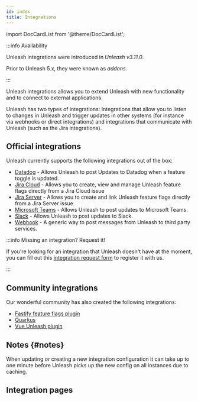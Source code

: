 ```yaml
---
id: index
title: Integrations
---
```

import DocCardList from '@theme/DocCardList';

:::info Availability

Unleash integrations were introduced in _Unleash v3.11.0_.

Prior to Unleash 5.x, they were known as _addons_.

:::

Unleash integrations allows you to extend Unleash with new functionality and to connect to external applications.

Unleash has two types of integrations: Integrations that allow you to listen to changes in Unleash and trigger updates in other systems (for instance via webhooks or direct integrations) and integrations that communicate with Unleash (such as the Jira integrations).

## Official integrations

Unleash currently supports the following integrations out of the box:

- [Datadog](datadog.md) - Allows Unleash to post Updates to Datadog when a feature toggle is updated.
- [Jira Cloud](jira-cloud-plugin-usage.md) - Allows you to create, view and manage Unleash feature flags directly from a Jira Cloud issue
- [Jira Server](jira-server-plugin-usage.md) - Allows you to create and link Unleash feature flags directly from a Jira Server issue
- [Microsoft Teams](teams.md) - Allows Unleash to post updates to Microsoft Teams.
- [Slack](slack.md) - Allows Unleash to post updates to Slack.
- [Webhook](webhook.md) - A generic way to post messages from Unleash to third party services.

:::info Missing an integration? Request it!

If you're looking for an integration that Unleash doesn't have at the moment, you can fill out this [integration request form](https://docs.google.com/forms/d/e/1FAIpQLScR1_iuoQiKq89c0TKtj0gM02JVWyQ2hQ-YchBMc2GRrGf7uw/viewform) to register it with us.

:::

## Community integrations

Our wonderful community has also created the following integrations:

- [Fastify feature flags plugin](https://gitlab.com/m03geek/fastify-feature-flags#unleash-provider)
- [Quarkus](https://github.com/quarkiverse/quarkus-unleash)
- [Vue Unleash plugin](https://github.com/crishellco/vue-unleash)

## Notes {#notes}

When updating or creating a new integration configuration it can take up to one minute before Unleash picks up the new config on all instances due to caching.

## Integration pages

<DocCardList />
